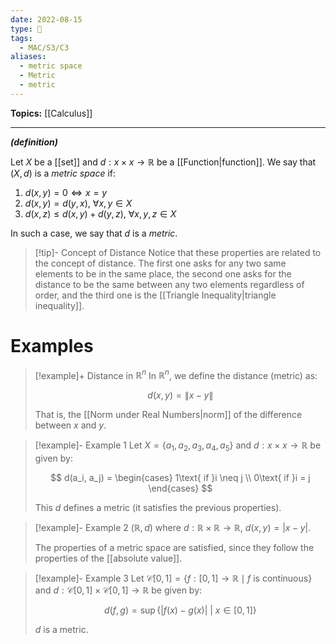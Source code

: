 ```yaml
---
date: 2022-08-15
type: 🧠
tags:
  - MAC/S3/C3
aliases:
  - metric space
  - Metric
  - metric
---
```


**Topics:** [[Calculus]]

---

_**(definition)**_

Let $X$ be a [[set]] and $d : x \times x \to \mathbb{R}$ be a [[Function|function]]. We say that $(X, d)$ is a _metric space_ if:

1. $d(x, y) = 0 \iff x = y$
2. $d(x, y) = d(y, x)$, $\forall x, y \in X$
3. $d(x, z) \leq d(x, y) + d(y, z)$, $\forall x, y, z \in X$

In such a case, we say that $d$ is a _metric_.

> [!tip]- Concept of Distance
> Notice that these properties are related to the concept of distance. The first one asks for any two same elements to be in the same place, the second one asks for the distance to be the same between any two elements regardless of order, and the third one is the [[Triangle Inequality|triangle inequality]].

# Examples

> [!example]+ Distance in $\mathbb{R}^n$
> In $\mathbb{R}^n$, we define the distance (metric) as:
>
> $$
> d(x, y) = \| x-y \|
> $$
>
> That is, the [[Norm under Real Numbers|norm]] of the difference between $x$ and $y$.

> [!example]- Example 1
> Let $X = \{a_1, a_2, a_3, a_4, a_5\}$ and $d : x \times x \to \mathbb{R}$ be given by:
>
> $$
> d(a_i, a_j) = \begin{cases} 1\text{ if }i \neq j \\ 0\text{ if }i = j \end{cases}
> $$
>
> This $d$ defines a metric (it satisfies the previous properties).

> [!example]- Example 2
> $(\mathbb{R}, d)$ where $d : \mathbb{R} \times \mathbb{R} \to \mathbb{R}$, $d(x, y) = | x - y |$.
>
> The properties of a metric space are satisfied, since they follow the properties of the [[absolute value]].

> [!example]- Example 3
> Let $\mathcal{C}[0, 1] = \{ f : [0, 1] \to \mathbb{R} \mid f\text{ is continuous} \}$ and $d : \mathcal{C}[0, 1] \times \mathcal{C}[0, 1] \to \mathbb{R}$ be given by:
>
> $$
> d(f, g) = \sup \{ |f(x) - g(x)|\ \big|\ x \in [0, 1] \}
> $$
>
> $d$ is a metric.
>
